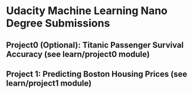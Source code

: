 # Udacity Machine Learning Nano Degree Submissions
## Project0 (Optional): Titanic Passenger Survival Accuracy (see learn/project0 module)
## Project 1: Predicting Boston Housing Prices (see learn/project1 module)

